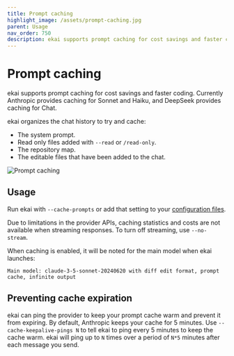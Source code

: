 ```yaml
---
title: Prompt caching
highlight_image: /assets/prompt-caching.jpg
parent: Usage
nav_order: 750
description: ekai supports prompt caching for cost savings and faster coding.
---
```


# Prompt caching

ekai supports prompt caching for cost savings and faster coding.
Currently Anthropic provides caching for Sonnet and Haiku,
and DeepSeek provides caching for Chat.

ekai organizes the chat history to try and cache:

- The system prompt.
- Read only files added with `--read` or `/read-only`.
- The repository map.
- The editable files that have been added to the chat.

![Prompt caching](/assets/prompt-caching.jpg)


## Usage

Run ekai with `--cache-prompts` or add that setting to your 
[configuration files](/docs/config.html).

Due to limitations in the provider APIs, caching statistics and costs
are not available when streaming responses.
To turn off streaming, use `--no-stream`.

When caching is enabled, it will be noted for the main model when ekai launches:

```
Main model: claude-3-5-sonnet-20240620 with diff edit format, prompt cache, infinite output
```

## Preventing cache expiration

ekai can ping the provider to keep your prompt cache warm and prevent
it from expiring.
By default, Anthropic keeps your cache for 5 minutes.
Use `--cache-keepalive-pings N` to tell ekai to ping
every 5 minutes to keep the cache warm.
ekai will ping up to `N` times over a period of `N*5` minutes
after each message you send.

